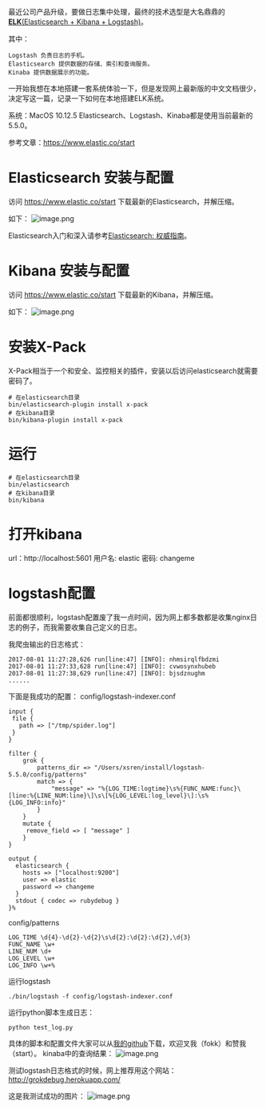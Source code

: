 最近公司产品升级，要做日志集中处理，最终的技术选型是大名鼎鼎的[**ELK**(Elasticsearch + Kibana + Logstash)](https://www.elastic.co/products)。

其中：
```
Logstash 负责日志的手机。
Elasticsearch 提供数据的存储、索引和查询服务。
Kinaba 提供数据展示的功能。
```

一开始我想在本地搭建一套系统体验一下，但是发现网上最新版的中文文档很少，决定写这一篇，记录一下如何在本地搭建ELK系统。

系统：MacOS 10.12.5
Elasticsearch、Logstash、Kinaba都是使用当前最新的5.5.0。

参考文章：https://www.elastic.co/start

# Elasticsearch 安装与配置
访问 https://www.elastic.co/start 下载最新的Elasticsearch，并解压缩。

如下：
![image.png](http://upload-images.jianshu.io/upload_images/3781366-81c25072cd9a7f2f.png?imageMogr2/auto-orient/strip%7CimageView2/2/w/1240)

Elasticsearch入门和深入请参考[Elasticsearch: 权威指南](https://www.elastic.co/guide/cn/elasticsearch/guide/current/index.html)。

# Kibana 安装与配置
访问 https://www.elastic.co/start 下载最新的Kibana，并解压缩。

如下：
![image.png](http://upload-images.jianshu.io/upload_images/3781366-dbc6a38b188967ad.png?imageMogr2/auto-orient/strip%7CimageView2/2/w/1240)

# 安装X-Pack
X-Pack相当于一个和安全、监控相关的插件，安装以后访问elasticsearch就需要密码了。
```
# 在elasticsearch目录
bin/elasticsearch-plugin install x-pack
# 在kibana目录
bin/kibana-plugin install x-pack
```

# 运行
```
# 在elasticsearch目录
bin/elasticsearch
# 在kibana目录
bin/kibana
```

# 打开kibana 
url：http://localhost:5601
用户名: elastic 密码: changeme

# logstash配置
前面都很顺利，logstash配置废了我一点时间，因为网上都多数都是收集nginx日志的例子，而我需要收集自己定义的日志。

我爬虫输出的日志格式：
```
2017-08-01 11:27:28,626 run[line:47] [INFO]: nhmsirqlfbdzmi
2017-08-01 11:27:33,628 run[line:47] [INFO]: cvwosynxhubeb
2017-08-01 11:27:38,629 run[line:47] [INFO]: bjsdznughm
......
```

下面是我成功的配置：
config/logstash-indexer.conf 
```
input {
 file {
   path => ["/tmp/spider.log"]
 }
}

filter {
    grok {
        patterns_dir => "/Users/xsren/install/logstash-5.5.0/config/patterns"
        match => {
            "message" => "%{LOG_TIME:logtime}\s%{FUNC_NAME:func}\[line:%{LINE_NUM:line}\]\s\[%{LOG_LEVEL:log_level}\]:\s%{LOG_INFO:info}"
        }
    }
    mutate {
     remove_field => [ "message" ]
    }
}

output {
  elasticsearch { 
    hosts => ["localhost:9200"] 
    user => elastic
    password => changeme
  }
  stdout { codec => rubydebug }
}%
```
config/patterns  
```
LOG_TIME \d{4}-\d{2}-\d{2}\s\d{2}:\d{2}:\d{2},\d{3}
FUNC_NAME \w+
LINE_NUM \d+
LOG_LEVEL \w+
LOG_INFO \w+%  
```
运行logstash
```
./bin/logstash -f config/logstash-indexer.conf
```
运行python脚本生成日志：
```
python test_log.py
```
具体的脚本和配置文件大家可以从[我的github](https://github.com/xsren/python_test_demo/tree/master/test_logger)下载，欢迎叉我（fokk）和赞我（start）。
kinaba中的查询结果：
![image.png](http://upload-images.jianshu.io/upload_images/3781366-9537223ce5ed0a4b.png?imageMogr2/auto-orient/strip%7CimageView2/2/w/1240)

测试logstash日志格式的时候，网上推荐用这个网站：http://grokdebug.herokuapp.com/

这是我测试成功的图片：
![image.png](http://upload-images.jianshu.io/upload_images/3781366-224a005d345aeb7c.png?imageMogr2/auto-orient/strip%7CimageView2/2/w/1240)
